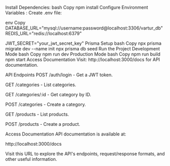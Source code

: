 Install Dependencies:
bash
Copy
npm install
Configure Environment Variables :
Create .env file:

env
Copy
DATABASE_URL="mysql://username:password@localhost:3306/vartur_db"
REDIS_URL="redis://localhost:6379"

JWT_SECRET="your_jwt_secret_key"
Prisma Setup
bash
Copy
npx prisma migrate dev --name init
npx prisma db seed
Run the Project
Development Mode
bash
Copy
npm run dev
Production Mode
bash
Copy
npm run build
npm start
Access Documentation
Visit: http://localhost:3000/docs for API documentation.

API Endpoints
POST /auth/login - Get a JWT token.

GET /categories - List categories.

GET /categories/:id - Get category by ID.

POST /categories - Create a category.

GET /products - List products.

POST /products - Create a product.

Access Documentation
API documentation is available at:

http://localhost:3000/docs

Visit this URL to explore the API's endpoints, request/response formats, and other useful information.

